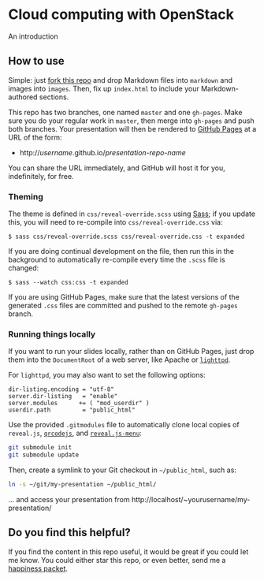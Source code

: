 # Cloud computing with OpenStack

An introduction

## How to use

Simple: just
[fork this repo](https://github.com/fghaas/openstack-intro/fork)
and drop Markdown files into `markdown` and images into
`images`. Then, fix up `index.html` to include your Markdown-authored
sections.

This repo has two branches, one named `master` and one
`gh-pages`. Make sure you do your regular work in `master`, then merge
into `gh-pages` and push both branches. Your presentation will then be
rendered to [GitHub Pages](https://pages.github.com/) at a URL of the
form:

- http://*username*.github.io/*presentation-repo-name*

You can share the URL immediately, and GitHub will host it for you,
indefinitely, for free.

### Theming

The theme is defined in `css/reveal-override.scss` using
[Sass](http://sass-lang.com/); if you update this, you will need to
re-compile into `css/reveal-override.css` via:

    $ sass css/reveal-override.scss css/reveal-override.css -t expanded

If you are doing continual development on the file, then run this in
the background to automatically re-compile every time the `.scss` file
is changed:

    $ sass --watch css:css -t expanded

If you are using GitHub Pages, make sure that the latest versions of
the generated `.css` files are committed and pushed to the remote
`gh-pages` branch.

### Running things locally

If you want to run your slides locally, rather than on GitHub Pages,
just drop them into the `DocumentRoot` of a web server, like Apache or
[`lighttpd`](https://www.lighttpd.net/).

For `lighttpd`, you may also want to set the following options:

```
dir-listing.encoding = "utf-8"
server.dir-listing   = "enable"
server.modules      += ( "mod_userdir" )
userdir.path         = "public_html"
```

Use the provided `.gitmodules` file to automatically clone local
copies of `reveal.js`,
[`qrcodejs`](https://davidshimjs.github.io/qrcodejs/), and
[`reveal.js-menu`](https://github.com/denehyg/reveal.js-menu):

```bash
git submodule init
git submodule update
```

Then, create a symlink to your Git checkout in `~/public_html`, such as:

```bash
ln -s ~/git/my-presentation ~/public_html/
```

... and access your presentation from
http://localhost/~yourusername/my-presentation/


## Do you find this helpful?

If you find the content in this repo useful, it would be great if you
could let me know. You could either star this repo, or even better,
send me a [happiness packet](https://www.happinesspackets.io).
